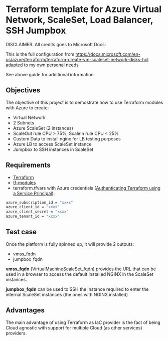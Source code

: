 # Terraform template for Azure Virtual Network, ScaleSet, Load Balancer, SSH Jumpbox

DISCLAIMER: All credits goes to Microsoft Docs:

This is the full configuration from https://docs.microsoft.com/en-us/azure/terraform/terraform-create-vm-scaleset-network-disks-hcl adapted to my own personal needs

See above guide for additional information.

## Objectives
The objective of this project is to demostrate how to use Terraform modules with Azure to create:

- Virtual Network
- 2 Subnets
- Azure ScaleSet (2 instances)
- ScaleOut rule CPU > 75%, ScaleIn rule CPU < 25%
- Custom Data to install nginx for LB testing purposes
- Azure LB to access ScaleSet instance
- Jumpbox to SSH instances in ScaleSet

## Requirements

- [Terraform](https://www.terraform.io/)
- [tf-modules](https://github.com/fervartel/tf-modules)
- terraform.tfvars with Azure credentials ([Authenticating Terraform using a Service Principal](https://www.terraform.io/docs/providers/azurerm/auth/service_principal_client_secret.html)):
``` bash
azure_subscription_id = "xxxx"
azure_client_id = "xxxx"
azure_client_secret = "xxxx"
azure_tenant_id = "xxxx"
```
## Test case

Once the platform is fully spinned up, it will provide 2 outputs:
- vmss_fqdn
- jumpbox_fqdn 

**vmss_fqdn** (VirtualMachineScaleSet_fqdn) provides the URL that can be used in a browser to access the default installed NGINX in the ScaleSet instances.

**jumpbox_fqdn** can be used to SSH the instance required to enter the internal ScaleSet instances (the ones with NGINX installed)

## Advantages
The main advantage of using Terraform as IaC provider is the fact of being Cloud agnostic with support for multiple Cloud (as other services) providers.